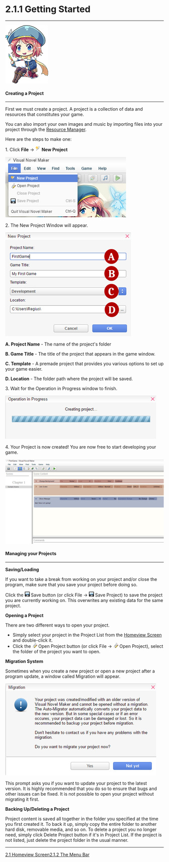 # 2.1.1 Getting Started

---

![](resources/D4267C6BBF8A67108303406F911BEFB7.png)

#### Creating a Project

---

First we must create a project. A project is a collection of data and resources that constitutes your game.

You can also import your own images and music by importing files into your project through the [Resource Manager]().

Here are the steps to make one:

1\. Click **File** -> ![](resources/1AEC052C9F802CFA65EE8A08F379A979.png) **New Project**

![](resources/FD48B07211EE671F3024B2798095218A.jpg)

2\. The New Project Window will appear.

![](resources/7E96DAA4A8E13E4C73CE376BEF043A0A.jpg)

**A. Project Name** - The name of the project's folder

**B. Game Title** - The title of the project that appears in the game window.

**C. Template** - A premade project that provides you various options to set up your game easier.

**D. Location** - The folder path where the project will be saved.

3\. Wait for the Operation in Progress window to finish.

![](resources/DD0DD1A956A251BB9D7AD557E0743EA2.jpg)

4\. Your Project is now created! You are now free to start developing your game.

![](resources/AECD227152461328EB53EC8053FAFF6E.jpg)

#### Managing your Projects

---

**Saving/Loading**

If you want to take a break from working on your project and/or close the program, make sure that you save your project before doing so.

Click the ![](resources/46E77F1520A26DA32A43D28D98204EDE.png) Save button (or click File -> ![](resources/46E77F1520A26DA32A43D28D98204EDE.png) Save Project) to save the project you are currently working on. This overwrites any existing data for the same project.

**Opening a Project**

There are two different ways to open your project.

* Simply select your project in the Project List from the [Homeview Screen]() and double-click it.
* Click the ![](resources/03B8E85CFA945C0FD425A66D3BA45C50.png) Open Project button (or click File -> ![](resources/03B8E85CFA945C0FD425A66D3BA45C50.png) Open Project), select the folder of the project you want to open.

**Migration System**

Sometimes when you create a new project or open a new project after a program update, a window called Migration will appear.

![](resources/10AE557937706F1BB465139D439D7982.jpg)

This prompt asks you if you want to update your project to the latest version. It is highly recommended that you do so to ensure that bugs and other issues can be fixed. It is not possible to open your project without migrating it first.

**Backing Up/Deleting a Project**

Project content is saved all together in the folder you specified at the time you first created it. To back it up, simply copy the entire folder to another hard disk, removable media, and so on. To delete a project you no longer need, simply click Delete Project button if it's in Project List. If the project is not listed, just delete the project folder in the usual manner.

---
[2.1 Homeview Screen](2.1%20Homeview%20Screen)[2.1.2 The Menu Bar](2.1.2%20The%20Menu%20Bar)
